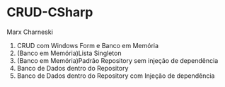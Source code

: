 # CRUD-CSharp
Marx Charneski

1. CRUD com Windows Form e Banco em Memória
2. (Banco em Memória)Lista Singleton
3. (Banco em Memória)Padrão Repository sem injeção de dependência
4. Banco de Dados dentro do Repository
5. Banco de Dados dentro do Repository com Injeção de dependência
